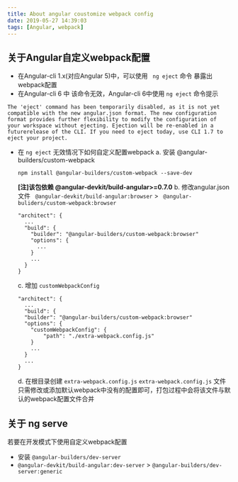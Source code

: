 ```yaml
---
title: About angular coustomize webpack config
date: 2019-05-27 14:39:03
tags: [Angular, webpack]
---
```

## 关于Angular自定义webpack配置
  - 在Angular-cli 1.x(对应Angular 5)中，可以使用 ` ng eject` 命令 暴露出webpack配置
  - 在Angular-cli 6 中 该命令无效，Angular-cli 6中使用 `ng eject` 命令提示

  `The 'eject' command has been temporarily disabled, as it is not yet compatible with the new angular.json format. The new configuration format provides further flexibility to modify the configuration of your workspace without ejecting. Ejection will be re-enabled in a futurerelease of the CLI. If you need to eject today, use CLI 1.7 to eject your project. `
  
  - 在 `ng eject` 无效情况下如何自定义配置webpack
    a. 安装 @angular-builders/custom-webpack

    ```
    npm install @angular-builders/custom-webpack --save-dev 
    ```
    **[注]该包依赖 @angular-devkit/build-angular>=0.7.0**
    b. 修改angular.json文件
    ` @angular-devkit/build-angular:browser` > ` @angular-buliders/custom-webpack:browser`

    ```
    "architect": {
      ...
      "build": {
        "builder": "@angular-builders/custom-webpack:browser"
        "options": {
          ...
        }
        ...
      }
    }
    ```
    c. 增加 `customWebpackConfig`

    ```
    "architect": {
      ...
      "build": {
      "builder": "@angular-builders/custom-webpack:browser"
      "options": {
        "customWebpackConfig": {
            "path": "./extra-webpack.config.js"
        }  
        ...
      }
      ...
    }
    ```
    d. 在根目录创建 `extra-webpack.config.js`
      `extra-webpack.config.js` 文件只需修改或添加默认webpack中没有的配置即可，打包过程中会将该文件与默认的webpack配置文件合并

## 关于 ng serve
  若要在开发模式下使用自定义webpack配置
  - 安装 `@angular-builders/dev-server`
  - `@angular-devkit/build-angular:dev-server` > `@angular-builders/dev-server:generic`